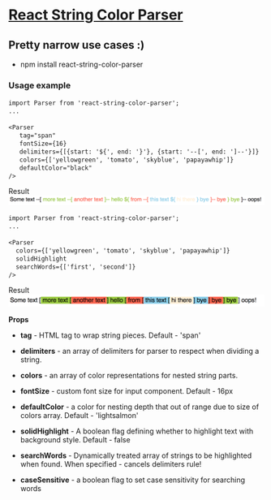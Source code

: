 # [React String Color Parser](https://www.npmjs.com/package/react-string-color-parser)

## Pretty narrow use cases :)

* npm install react-string-color-parser

### Usage example
 ```
 import Parser from 'react-string-color-parser';
 ...
 
 <Parser
    tag="span"
    fontSize={16}
    delimiters={[{start: '${', end: '}'}, {start: '--[', end: ']--'}]}
    colors={['yellowgreen', 'tomato', 'skyblue', 'papayawhip']}
    defaultColor="black"
 />
 ```
 
 Result 
 ![Alt text](./example.png "Title")
 
 
  ```
  import Parser from 'react-string-color-parser';
  ...
  
  <Parser
    colors={['yellowgreen', 'tomato', 'skyblue', 'papayawhip']}
    solidHighlight
    searchWords={['first', 'second']}
  />
  ```
  
  Result 
  ![Alt text](./exampleSolid.png "Title")
  
 
 **Props**  
 
 * **tag** - HTML tag to wrap string pieces. Default - 'span'
 
 * **delimiters** - an array of delimiters for parser to respect when dividing a string.
  
 * **colors** - an array of color representations for nested string parts.
  
 * **fontSize** - custom font size for input component. Default - 16px
  
 * **defaultColor** - a color for nesting depth that out of range due to size of colors array. Default - 'lightsalmon' 
 
 * **solidHighlight** - A boolean flag defining whether to highlight text with background style. Default - false
  
 * **searchWords** - Dynamically treated array of strings to be highlighted when found. When specified - cancels delimiters rule! 
 
 * **caseSensitive** - a boolean flag to set case sensitivity for searching words 
 
